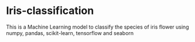# Iris-classification
This is a Machine Learning model to classify the species of iris flower using numpy, pandas, scikit-learn, tensorflow and seaborn
